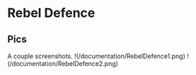 # Rebel Defence
## Pics
A couple screenshots.
!(/documentation/RebelDefence1.png)
!(/documentation/RebelDefence2.png)

